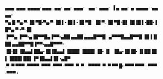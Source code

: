 <p><span style="font-family: 'Lucida Console'; line-height: 24px; font-size: 14px; display: inline block;">▄▄▄&nbsp;&nbsp;▄▄▄&nbsp;.▄▄▄▄&middot;&nbsp;▄▄▄&nbsp;.&nbsp;▄▄&middot;&nbsp;&nbsp;▄▄&middot;&nbsp;&nbsp;▄▄▄&middot;&nbsp;&nbsp;&nbsp;.▄▄&nbsp;&middot;&nbsp;&nbsp;▄▄▄&middot;&nbsp;&nbsp;▐&nbsp;▄&nbsp;&nbsp;▄▄&middot;&nbsp;&nbsp;▄&nbsp;.▄▄▄▄&nbsp;.&middot;▄▄▄▄&bull;<br />▀▄&nbsp;█&middot;▀▄.▀&middot;▐█&nbsp;▀█▪▀▄.▀&middot;▐█&nbsp;▌▪▐█&nbsp;▌▪▐█&nbsp;▀█&nbsp;&nbsp;&nbsp;▐█&nbsp;▀.&nbsp;▐█&nbsp;▀█&nbsp;&bull;█▌▐█▐█&nbsp;▌▪██▪▐█▀▄.▀&middot;▪▀&middot;.█▌<br />▐▀▀▄&nbsp;▐▀▀▪▄▐█▀▀█▄▐▀▀▪▄██&nbsp;▄▄██&nbsp;▄▄▄█▀▀█&nbsp;&nbsp;&nbsp;▄▀▀▀█▄▄█▀▀█&nbsp;▐█▐▐▌██&nbsp;▄▄██▀▀█▐▀▀▪▄▄█▀▀▀&bull;<br />▐█&bull;█▌▐█▄▄▌██▄▪▐█▐█▄▄▌▐███▌▐███▌▐█▪&nbsp;▐▌&nbsp;&nbsp;▐█▄▪▐█▐█▪&nbsp;▐▌██▐█▌▐███▌██▌▐▀▐█▄▄▌█▌▪▄█▀<br />.▀&nbsp;&nbsp;▀&nbsp;▀▀▀&nbsp;&middot;▀▀▀▀&nbsp;&nbsp;▀▀▀&nbsp;&middot;▀▀▀&nbsp;&middot;▀▀▀&nbsp;&nbsp;▀&nbsp;&nbsp;▀&nbsp;&nbsp;&nbsp;&nbsp;▀▀▀▀&nbsp;&nbsp;▀&nbsp;&nbsp;▀&nbsp;▀▀&nbsp;█▪&middot;▀▀▀&nbsp;▀▀▀&nbsp;&middot;&nbsp;▀▀▀&nbsp;&middot;▀▀▀&nbsp;&bull;<br /></span></p>

<!--
**Beccachez/Beccachez** is a ✨ _special_ ✨ repository because its `README.md` (this file) appears on your GitHub profile.

Here are some ideas to get you started:

- 🔭 I’m currently working on ...
- 🌱 I’m currently learning ...
- 👯 I’m looking to collaborate on ...
- 🤔 I’m looking for help with ...
- 💬 Ask me about ...
- 📫 How to reach me: ...
- 😄 Pronouns: ...
- ⚡ Fun fact: ...
-->
